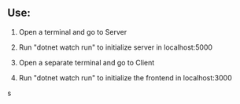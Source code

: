 ## Use:

1. Open a terminal and go to  Server
1. Run "dotnet watch run" to initialize server in localhost:5000

1. Open a separate terminal and go to Client
1. Run "dotnet watch run" to initialize the frontend in localhost:3000

s
